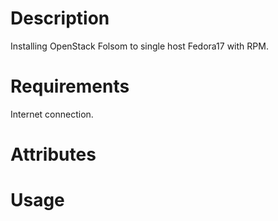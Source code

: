 Description
===========
Installing OpenStack Folsom to single host Fedora17 with RPM.

Requirements
============
Internet connection.

Attributes
==========

Usage
=====

